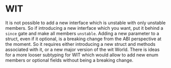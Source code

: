 # WIT

It is not possible to add a new interface which is unstable with only unstable members.
So if introducing a new interface which you want, put it behind a `since` gate and make all members `unstable`.
Adding a new parameter to a struct, even if it optional, is a breaking change from the ABI perspective at the moment.
So it requires either introducing a new struct and methods associated with it, or a new major version of the wit World.
There is ideas for a more looser subtyping for WIT which would allow to add new enum members or optional fields without being a breaking change.
